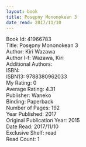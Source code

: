 ```yaml
---
layout: book
title: Posępny Mononokean 3
date_read: 2017/11/10
---
```


Book Id: 41966783<br />
Title: Posępny Mononokean 3<br />
Author: Kiri Wazawa<br />
Author l-f: Wazawa, Kiri<br />
Additional Authors: <br />
ISBN: <br />
ISBN13: 9788380962033<br />
My Rating: 0<br />
Average Rating: 4.31<br />
Publisher: Waneko<br />
Binding: Paperback<br />
Number of Pages: 192<br />
Year Published: 2017<br />
Original Publication Year: 2015<br />
Date Read: 2017/11/10<br />
Exclusive Shelf: read<br />
Read Count: 1<br />

